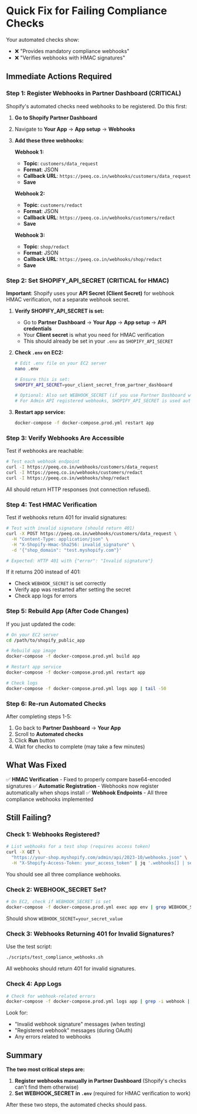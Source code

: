 # Quick Fix for Failing Compliance Checks

Your automated checks show:
- ❌ "Provides mandatory compliance webhooks"
- ❌ "Verifies webhooks with HMAC signatures"

## Immediate Actions Required

### Step 1: Register Webhooks in Partner Dashboard (CRITICAL)

Shopify's automated checks need webhooks to be registered. Do this first:

1. **Go to Shopify Partner Dashboard**
2. Navigate to **Your App** → **App setup** → **Webhooks**
3. **Add these three webhooks:**

   **Webhook 1:**
   - **Topic**: `customers/data_request`
   - **Format**: JSON
   - **Callback URL**: `https://peeq.co.in/webhooks/customers/data_request`
   - **Save**

   **Webhook 2:**
   - **Topic**: `customers/redact`
   - **Format**: JSON
   - **Callback URL**: `https://peeq.co.in/webhooks/customers/redact`
   - **Save**

   **Webhook 3:**
   - **Topic**: `shop/redact`
   - **Format**: JSON
   - **Callback URL**: `https://peeq.co.in/webhooks/shop/redact`
   - **Save**

### Step 2: Set SHOPIFY_API_SECRET (CRITICAL for HMAC)

**Important**: Shopify uses your **API Secret (Client Secret)** for webhook HMAC verification, not a separate webhook secret.

1. **Verify SHOPIFY_API_SECRET is set:**
   - Go to **Partner Dashboard** → **Your App** → **App setup** → **API credentials**
   - Your **Client secret** is what you need for HMAC verification
   - This should already be set in your `.env` as `SHOPIFY_API_SECRET`

2. **Check `.env` on EC2:**
   ```bash
   # Edit .env file on your EC2 server
   nano .env
   
   # Ensure this is set:
   SHOPIFY_API_SECRET=your_client_secret_from_partner_dashboard
   
   # Optional: Also set WEBHOOK_SECRET (if you use Partner Dashboard webhooks)
   # For Admin API registered webhooks, SHOPIFY_API_SECRET is used automatically
   ```

3. **Restart app service:**
   ```bash
   docker-compose -f docker-compose.prod.yml restart app
   ```

### Step 3: Verify Webhooks Are Accessible

Test if webhooks are reachable:

```bash
# Test each webhook endpoint
curl -I https://peeq.co.in/webhooks/customers/data_request
curl -I https://peeq.co.in/webhooks/customers/redact
curl -I https://peeq.co.in/webhooks/shop/redact
```

All should return HTTP responses (not connection refused).

### Step 4: Test HMAC Verification

Test if webhooks return 401 for invalid signatures:

```bash
# Test with invalid signature (should return 401)
curl -X POST https://peeq.co.in/webhooks/customers/data_request \
  -H "Content-Type: application/json" \
  -H "X-Shopify-Hmac-Sha256: invalid_signature" \
  -d '{"shop_domain": "test.myshopify.com"}'

# Expected: HTTP 401 with {"error": "Invalid signature"}
```

If it returns 200 instead of 401:
- Check `WEBHOOK_SECRET` is set correctly
- Verify app was restarted after setting the secret
- Check app logs for errors

### Step 5: Rebuild App (After Code Changes)

If you just updated the code:

```bash
# On your EC2 server
cd /path/to/shopify_public_app

# Rebuild app image
docker-compose -f docker-compose.prod.yml build app

# Restart app service
docker-compose -f docker-compose.prod.yml restart app

# Check logs
docker-compose -f docker-compose.prod.yml logs app | tail -50
```

### Step 6: Re-run Automated Checks

After completing steps 1-5:

1. Go back to **Partner Dashboard** → **Your App**
2. Scroll to **Automated checks**
3. Click **Run** button
4. Wait for checks to complete (may take a few minutes)

## What Was Fixed

✅ **HMAC Verification** - Fixed to properly compare base64-encoded signatures
✅ **Automatic Registration** - Webhooks now register automatically when shops install
✅ **Webhook Endpoints** - All three compliance webhooks implemented

## Still Failing?

### Check 1: Webhooks Registered?

```bash
# List webhooks for a test shop (requires access token)
curl -X GET \
  "https://your-shop.myshopify.com/admin/api/2023-10/webhooks.json" \
  -H "X-Shopify-Access-Token: your_access_token" | jq '.webhooks[] | select(.topic | startswith("customers/") or . == "shop/redact")'
```

You should see all three compliance webhooks.

### Check 2: WEBHOOK_SECRET Set?

```bash
# On EC2, check if WEBHOOK_SECRET is set
docker-compose -f docker-compose.prod.yml exec app env | grep WEBHOOK_SECRET
```

Should show `WEBHOOK_SECRET=your_secret_value`

### Check 3: Webhooks Returning 401 for Invalid Signatures?

Use the test script:

```bash
./scripts/test_compliance_webhooks.sh
```

All webhooks should return 401 for invalid signatures.

### Check 4: App Logs

```bash
# Check for webhook-related errors
docker-compose -f docker-compose.prod.yml logs app | grep -i webhook | tail -50
```

Look for:
- "Invalid webhook signature" messages (when testing)
- "Registered webhook" messages (during OAuth)
- Any errors related to webhooks

## Summary

**The two most critical steps are:**
1. **Register webhooks manually in Partner Dashboard** (Shopify's checks can't find them otherwise)
2. **Set WEBHOOK_SECRET in `.env`** (required for HMAC verification to work)

After these two steps, the automated checks should pass.

